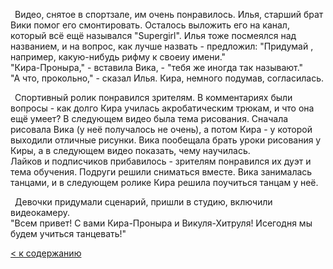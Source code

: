 &ensp;Видео, снятое в спортзале, им очень понравилось. Илья, старший брат Вики помог его смонтировать. Осталось выложить его на канал, который всё ещё назывался "Supergirl". Илья тоже посмеялся над названием, и на вопрос, как лучше назвать - предложил: "Придумай , например, какую-нибудь рифму к своеиу имени." </br>
"Кира-Проныра," - вставила Вика, - "тебя же иногда так называют." </br>
"А что, прокольно," - сказал Илья. Кира, немного подумав, согласилась. 

&ensp;Спортивный ролик понравился зрителям. В комментариях были вопросы - как долго Кира училась акробатическим трюкам, и что она ещё умеет? В следующем видео была тема рисования. Сначала рисовала Вика (у неё получалось не очень), а потом Кира - у которой выходили отличные рисунки. Вика пообещала брать уроки рисования у Киры, а в следующем видео показать, чему научилась. </br>
Лайков и подписчиков прибавилось - зрителям понравился их дуэт и тема обучения. Подруги решили сниматься вместе. Вика занималась танцами, и в следующем ролике Кира решила поучиться танцам у неё. 

&ensp;Девочки придумали сценарий, пришли в студию, включили видеокамеру. </br>
"Всем привет! С вами Кира-Проныра и Викуля-Хитруля! Исегодня мы будем учиться танцевать!"

[< к содержанию ](./readme.md) 